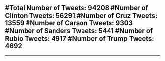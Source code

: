 #Total Number of Tweets: 94208 
#Number of Clinton Tweets: 56291
#Number of Cruz Tweets: 13559
#Number of Carson Tweets: 9303
#Number of Sanders Tweets: 5441
#Number of Rubio Tweets: 4917
#Number of Trump Tweets: 4692
---
---
